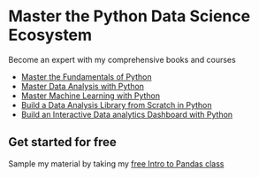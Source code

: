 # Master the Python Data Science Ecosystem

Become an expert with my comprehensive books and courses

* [Master the Fundamentals of Python][1]
* [Master Data Analysis with Python][2]
* [Master Machine Learning with Python][3]
* [Build a Data Analysis Library from Scratch in Python][4]
* [Build an Interactive Data analytics Dashboard with Python][5]

## Get started for free

Sample my material by taking my [free Intro to Pandas class][6]

[0]: https://dunderdata.com
[1]: https://www.dunderdata.com/master-the-fundamentals-of-python
[2]: https://www.dunderdata.com/master-data-analysis-with-python
[3]: https://www.dunderdata.com/master-machine-learning-with-python
[4]: https://www.dunderdata.com/build-an-interactive-data-analytics-dashboard-with-python
[5]: https://www.dunderdata.com/build-a-data-analysis-library-from-scratch-in-python
[6]: https://www.dunderdata.com/intro-to-pandas
